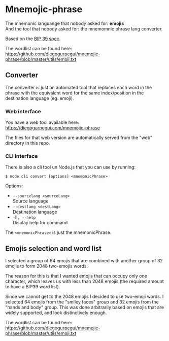 # Mnemojic-phrase

The mnemonic languange that nobody asked for: **emojis**<br/>
And the tool that nobody asked for: the mnemomnic phrase lang converter.

Based on the [BIP 39 spec](https://github.com/bitcoin/bips/blob/master/bip-0039.mediawiki).

The wordlist can be found here:<br/>
https://github.com/diegogurpegui/mnemojic-phrase/blob/master/utils/emoji.txt

## Converter

The converter is just an automated tool that replaces each word in the phrase with the equivalent word 
for the same index/position in the destination language (eg. emoji).

### Web interface

You have a web tool available here:<br/>
https://diegogurpegui.com/mnemojic-phrase

The files for that web version are automatically served from the "web" directory in this repo.

### CLI interface

There is also a cli tool un Node.js that you can use by running:
```
$ node cli convert [options] <mnemonicPhrase>
```

Options:
* `--sourcelang <sourceLang>`<br/>
  Source language
* `--destlang <destLang>`<br/>
  Destination language
* `-h, --help`<br/>
  Display help for command

The `<mnemonicPhrase>` is just the mnemonicPhrase.

## Emojis selection and word list

I selected a group of 64 emojis that are combined with another group of 32 emojis to form 2048 two-emojis words.

The reason for this is that I wanted emojis that can occupy only one character, which leaves us with less than 2048 emojis (the required amount to have a BIP39 word list).

Since we cannot get to the 2048 emojis I decided to use two-emoji words. I selected 64 emojis from the "smiley faces" group and 32 emojis from the "hands and body" group. This was done arbitrarily based on emojis that are widely supported, and look distinctively enough.

The wordlist can be found here:<br/>
https://github.com/diegogurpegui/mnemojic-phrase/blob/master/utils/emoji.txt